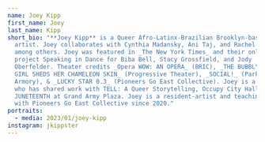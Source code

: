 ```yaml
---
name: Joey Kipp
first_name: Joey
last_name: Kipp
short_bio: "**Joey Kipp** is a Queer Afro-Latinx-Brazilian Brooklyn-based
  artist. Joey collaborates with Cynthia Madansky, Ani Taj, and Rachel Klein,
  among others. Joey was featured in _The New York Times_ and their online
  project Speaking in Dance for Biba Bell, Stacy Grossfield, and Jody
  Oberfelder. Theater credits _Opera WOW: AN OPERA_ (BRIC), _THE BUBBLY BLACK
  GIRL SHEDS HER CHAMELEON SKIN_ (Progressive Theater), _SOCIAL!_ (Park Avenue
  Armory), & _LUCKY STAR 0.3_ (Pioneers Go East Collective). Joey is a writer
  who has shared work with TELL: A Queer Storytelling, Occupy City Hall, &
  JUNETEENTH at Grand Army Plaza. Joey is a resident-artist and teaching artist
  with Pioneers Go East Collective since 2020."
portraits:
  - media: 2023/01/joey-kipp
instagram: jkippster
---
```

